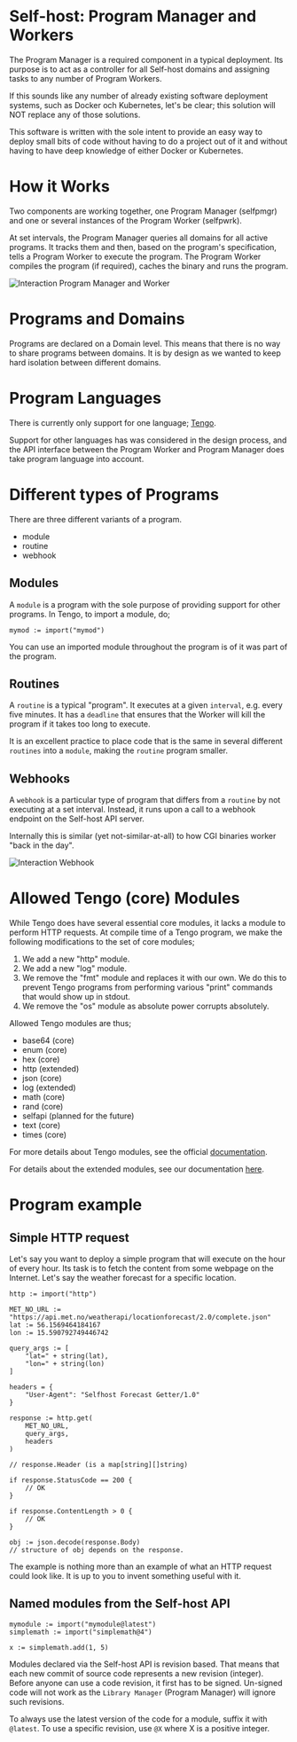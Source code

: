 # Self-host: Program Manager and Workers

The Program Manager is a required component in a typical deployment. Its purpose is to act as a controller for all Self-host domains and assigning tasks to any number of Program Workers.

If this sounds like any number of already existing software deployment systems, such as Docker och Kubernetes, let's be clear; this solution will NOT replace any of those solutions.

This software is written with the sole intent to provide an easy way to deploy small bits of code without having to do a project out of it and without having to have deep knowledge of either Docker or Kubernetes.


# How it Works

Two components are working together, one Program Manager (selfpmgr) and one or several instances of the Program Worker (selfpwrk).

At set intervals, the Program Manager queries all domains for all active programs. It tracks them and then, based on the program's specification, tells a Program Worker to execute the program. The Program Worker compiles the program (if required), caches the binary and runs the program.

![Interaction Program Manager and Worker][InteractionDiag1]


# Programs and Domains

Programs are declared on a Domain level. This means that there is no way to share programs between domains. It is by design as we wanted to keep hard isolation between different domains.


# Program Languages

There is currently only support for one language; [Tengo](https://github.com/d5/tengo).

Support for other languages has was considered in the design process, and the API interface between the Program Worker and Program Manager does take program language into account.


# Different types of Programs

There are three different variants of a program.

- module
- routine
- webhook


## Modules
A `module` is a program with the sole purpose of providing support for other programs. In Tengo, to import a module, do;

```golang
mymod := import("mymod")
```

You can use an imported module throughout the program is of it was part of the program.


## Routines
A `routine` is a typical "program". It executes at a given `interval`, e.g. every five minutes. It has a `deadline` that ensures that the Worker will kill the program if it takes too long to execute.

It is an excellent practice to place code that is the same in several different `routines` into a `module`, making the `routine` program smaller.


## Webhooks
A `webhook` is a particular type of program that differs from a `routine` by not executing at a set interval. Instead, it runs upon a call to a webhook endpoint on the Self-host API server.

Internally this is similar (yet not-similar-at-all) to how CGI binaries worker "back in the day".

![Interaction Webhook][InteractionDiag2]


# Allowed Tengo (core) Modules

While Tengo does have several essential core modules, it lacks a module to perform HTTP requests. At compile time of a Tengo program, we make the following modifications to the set of core modules;

1) We add a new "http" module.
2) We add a new "log" module.
3) We remove the "fmt" module and replaces it with our own. We do this to prevent Tengo programs from performing various "print" commands that would show up in stdout.
4) We remove the "os" module as absolute power corrupts absolutely.

Allowed Tengo modules are thus;

- base64 (core)
- enum (core)
- hex (core)
- http (extended)
- json (core)
- log (extended)
- math (core)
- rand (core)
- selfapi (planned for the future)
- text (core)
- times (core)

For more details about Tengo modules, see the official [documentation](https://github.com/d5/tengo/blob/master/docs/stdlib.md).

For details about the extended modules, see our documentation [here](extendedlibs.md).


# Program example

## Simple HTTP request

Let's say you want to deploy a simple program that will execute on the hour of every hour. Its task is to fetch the content from some webpage on the Internet. Let's say the weather forecast for a specific location.

```golang
http := import("http")

MET_NO_URL := "https://api.met.no/weatherapi/locationforecast/2.0/complete.json"
lat := 56.1569464184167
lon := 15.590792749446742

query_args := [
    "lat=" + string(lat),
    "lon=" + string(lon)
]

headers = {
    "User-Agent": "Selfhost Forecast Getter/1.0"
}

response := http.get(
    MET_NO_URL,
    query_args,
    headers
)

// response.Header (is a map[string][]string)

if response.StatusCode == 200 {
    // OK
}

if response.ContentLength > 0 {
    // OK
}

obj := json.decode(response.Body)
// structure of obj depends on the response.
```

The example is nothing more than an example of what an HTTP request could look like. It is up to you to invent something useful with it.


## Named modules from the Self-host API

```golang
mymodule := import("mymodule@latest")
simplemath := import("simplemath@4")

x := simplemath.add(1, 5)
```

Modules declared via the Self-host API is revision based. That means that each new commit of source code represents a new revision (integer). Before anyone can use a code revision, it first has to be signed. Un-signed code will not work as the `Library Manager` (Program Manager) will ignore such revisions.

To always use the latest version of the code for a module, suffix it with `@latest`. To use a specific revision, use `@X` where X is a positive integer.


[InteractionDiag1]: assets/diag_interaction_pmgr_pwrk.svg "Interaction Program Manager and Worker"
[InteractionDiag2]: assets/diag_interaction_webhook.svg "Interaction Webhook"
